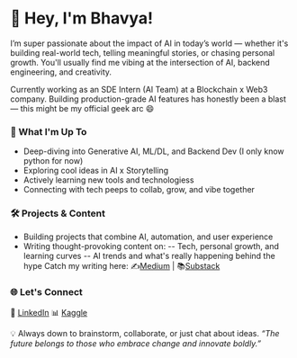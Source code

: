# 👋 Hey, I'm Bhavya!
I’m super passionate about the impact of AI in today’s world — whether it's building real-world tech, telling meaningful stories, or chasing personal growth. You'll usually find me vibing at the intersection of AI, backend engineering, and creativity.

Currently working as an SDE Intern (AI Team) at a Blockchain x Web3 company. Building production-grade AI features has honestly been a blast — this might be my official geek arc 😄

### 🚀 What I'm Up To 
- Deep-diving into Generative AI, ML/DL, and Backend Dev (I only know python for now)
- Exploring cool ideas in AI x Storytelling
- Actively learning new tools and technologiess
- Connecting with tech peeps to collab, grow, and vibe together

### 🛠️ Projects & Content
- Building projects that combine AI, automation, and user experience
- Writing thought-provoking content on:
  -- Tech, personal growth, and learning curves
  -- AI trends and what's really happening behind the hype
Catch my writing here:
✍️[Medium](https://medium.com/@bhavyajha1404) | 📚[Substack](https://substack.com/@04bhavyaa)

### 🌐 Let's Connect
💼 [LinkedIn](https://www.linkedin.com/in/bhavya-jha-52461b250/)
📊 [Kaggle](https://www.kaggle.com/bhavyajha04) 

💡 Always down to brainstorm, collaborate, or just chat about ideas. 
*“The future belongs to those who embrace change and innovate boldly.”*

